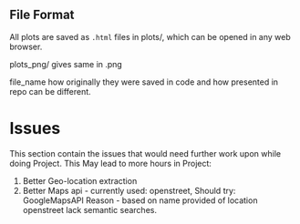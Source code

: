 ## File Format
All plots are saved as `.html` files in plots/, which can be opened in any web browser.

plots_png/ gives same in .png

file_name how originally they were saved in code and how presented in repo can be different.

# Issues
This section contain the issues that would need further work upon while doing Project.
This May lead to more hours in Project:
1. Better Geo-location extraction
2. Better Maps api - currently used: openstreet, Should try: GoogleMapsAPI
    Reason - based on name provided of location openstreet lack semantic searches.